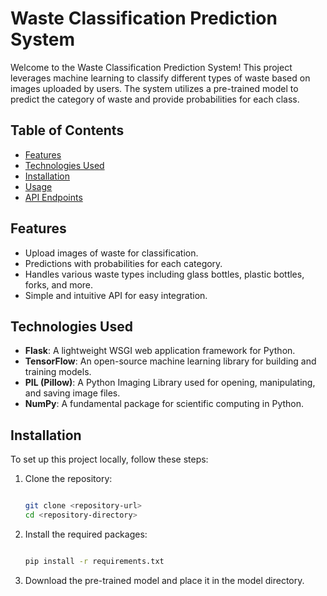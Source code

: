 # Waste Classification Prediction System

Welcome to the Waste Classification Prediction System! This project leverages machine learning to classify different types of waste based on images uploaded by users. The system utilizes a pre-trained model to predict the category of waste and provide probabilities for each class.

## Table of Contents

- [Features](#features)
- [Technologies Used](#technologies-used)
- [Installation](#installation)
- [Usage](#usage)
- [API Endpoints](#api-endpoints)


## Features

- Upload images of waste for classification.
- Predictions with probabilities for each category.
- Handles various waste types including glass bottles, plastic bottles, forks, and more.
- Simple and intuitive API for easy integration.

## Technologies Used

- **Flask**: A lightweight WSGI web application framework for Python.
- **TensorFlow**: An open-source machine learning library for building and training models.
- **PIL (Pillow)**: A Python Imaging Library used for opening, manipulating, and saving image files.
- **NumPy**: A fundamental package for scientific computing in Python.

## Installation

To set up this project locally, follow these steps:

1. Clone the repository:
   ```bash
   
   git clone <repository-url>
   cd <repository-directory>

2. Install the required packages:
   ```bash
   
   pip install -r requirements.txt
   
3. Download the pre-trained model and place it in the model directory.

